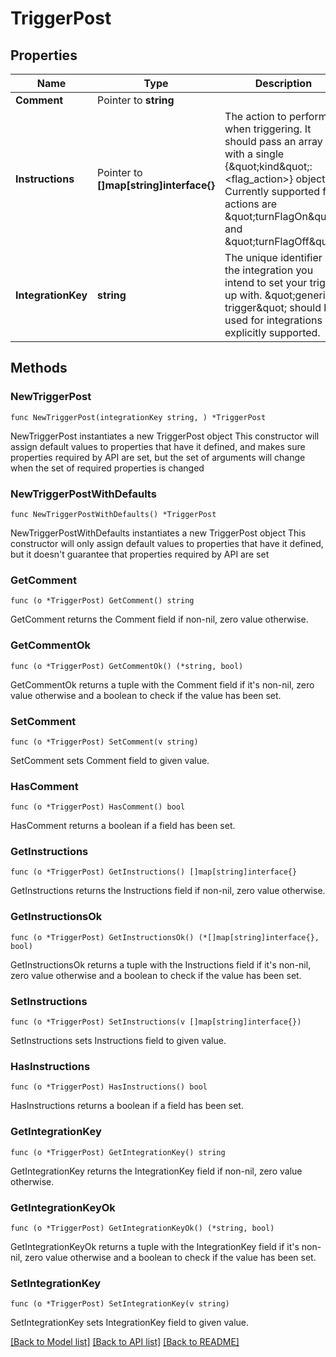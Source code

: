 # TriggerPost

## Properties

Name | Type | Description | Notes
------------ | ------------- | ------------- | -------------
**Comment** | Pointer to **string** |  | [optional] 
**Instructions** | Pointer to **[]map[string]interface{}** | The action to perform when triggering. It should pass an array with a single {\&quot;kind\&quot;: &lt;flag_action&gt;} object. Currently supported flag actions are \&quot;turnFlagOn\&quot; and \&quot;turnFlagOff\&quot;. | [optional] 
**IntegrationKey** | **string** | The unique identifier of the integration you intend to set your trigger up with. \&quot;generic-trigger\&quot; should be used for integrations not explicitly supported. | 

## Methods

### NewTriggerPost

`func NewTriggerPost(integrationKey string, ) *TriggerPost`

NewTriggerPost instantiates a new TriggerPost object
This constructor will assign default values to properties that have it defined,
and makes sure properties required by API are set, but the set of arguments
will change when the set of required properties is changed

### NewTriggerPostWithDefaults

`func NewTriggerPostWithDefaults() *TriggerPost`

NewTriggerPostWithDefaults instantiates a new TriggerPost object
This constructor will only assign default values to properties that have it defined,
but it doesn't guarantee that properties required by API are set

### GetComment

`func (o *TriggerPost) GetComment() string`

GetComment returns the Comment field if non-nil, zero value otherwise.

### GetCommentOk

`func (o *TriggerPost) GetCommentOk() (*string, bool)`

GetCommentOk returns a tuple with the Comment field if it's non-nil, zero value otherwise
and a boolean to check if the value has been set.

### SetComment

`func (o *TriggerPost) SetComment(v string)`

SetComment sets Comment field to given value.

### HasComment

`func (o *TriggerPost) HasComment() bool`

HasComment returns a boolean if a field has been set.

### GetInstructions

`func (o *TriggerPost) GetInstructions() []map[string]interface{}`

GetInstructions returns the Instructions field if non-nil, zero value otherwise.

### GetInstructionsOk

`func (o *TriggerPost) GetInstructionsOk() (*[]map[string]interface{}, bool)`

GetInstructionsOk returns a tuple with the Instructions field if it's non-nil, zero value otherwise
and a boolean to check if the value has been set.

### SetInstructions

`func (o *TriggerPost) SetInstructions(v []map[string]interface{})`

SetInstructions sets Instructions field to given value.

### HasInstructions

`func (o *TriggerPost) HasInstructions() bool`

HasInstructions returns a boolean if a field has been set.

### GetIntegrationKey

`func (o *TriggerPost) GetIntegrationKey() string`

GetIntegrationKey returns the IntegrationKey field if non-nil, zero value otherwise.

### GetIntegrationKeyOk

`func (o *TriggerPost) GetIntegrationKeyOk() (*string, bool)`

GetIntegrationKeyOk returns a tuple with the IntegrationKey field if it's non-nil, zero value otherwise
and a boolean to check if the value has been set.

### SetIntegrationKey

`func (o *TriggerPost) SetIntegrationKey(v string)`

SetIntegrationKey sets IntegrationKey field to given value.



[[Back to Model list]](../README.md#documentation-for-models) [[Back to API list]](../README.md#documentation-for-api-endpoints) [[Back to README]](../README.md)


